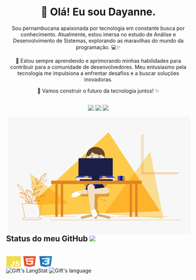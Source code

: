  <div align="center">
 <h1>👋 Olá! Eu sou Dayanne.</h1>
 Sou pernambucana apaixonada por tecnologia em constante busca por conhecimento. Atualmente, estou imersa no estudo de Análise e Desenvolvimento de Sistemas, explorando as maravilhas do mundo da programação. 💻✨

🌱 Estou sempre aprendendo e aprimorando minhas habilidades para contribuir para a comunidade de desenvolvedores. Meu entusiasmo pela tecnologia me impulsiona a enfrentar desafios e a buscar soluções inovadoras.

🚀 Vamos construir o futuro da tecnologia juntos! ✨
##
   <a href="https://www.instagram.com/dayannemafraof/" target="_blank"><img src="https://img.shields.io/badge/-Instagram-%23E4405F?style=for-the-badge&logo=instagram&logoColor=white" target="_blank"></a> 
  <a href = "mailto:dayannemafra@gmail.com"><img src="https://img.shields.io/badge/-Gmail-%23333?style=for-the-badge&logo=gmail&logoColor=white" target="_blank"></a>
  <a href="https://www.linkedin.com/in/dayannemafra" target="_blank"><img src="https://img.shields.io/badge/-LinkedIn-%230077B5?style=for-the-badge&logo=linkedin&logoColor=white" target="_blank"></a> 

   <img align="right" alt="GIF" src="./code.gif" width="500" height="320" />

</div> 

##  Status do meu GitHub <img src = "https://i.pinimg.com/originals/65/c4/f4/65c4f452571be1261e9c623f7da488ac.gif" width = 35px> 
  
<div style="display: inline_block"><br>
  <img align="center" alt="Day-Js" height="30" width="40" src="https://raw.githubusercontent.com/devicons/devicon/master/icons/javascript/javascript-plain.svg">
  <img align="center" alt="Day-HTML" height="30" width="40" src="https://raw.githubusercontent.com/devicons/devicon/master/icons/html5/html5-original.svg">
  <img align="center" alt="Day-CSS" height="30" width="40" src="https://raw.githubusercontent.com/devicons/devicon/master/icons/css3/css3-original.svg">
 
</div>
 <div>
   <img align="center" src="https://github-readme-streak-stats.herokuapp.com/?user=DayanneMafra" alt="Gift's LangStat" />
  <img align="center" src="https://github-readme-stats.vercel.app/api/top-langs?username=DayanneMafra&langs_count=10&show_icons=true&locale=en&layout=compact&theme=light" alt="Gift's language" height="192px"  width="500px"/>
</div>

